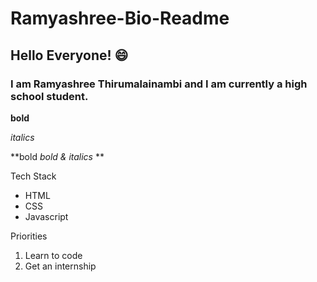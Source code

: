 # Ramyashree-Bio-Readme

## Hello Everyone! 😄

### I am Ramyashree Thirumalainambi and I am currently a high school student. 

**bold**

*italics*

**bold *bold & italics* **

Tech Stack
* HTML
* CSS
* Javascript

Priorities
1. Learn to code
2. Get an internship
